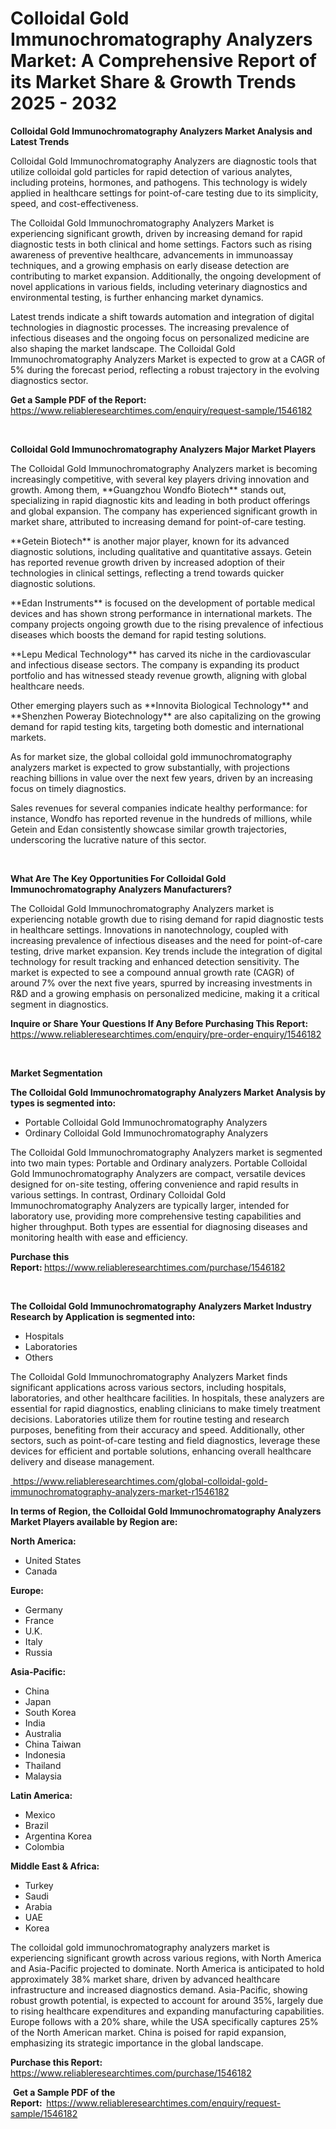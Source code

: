 <p><h1>Colloidal Gold Immunochromatography Analyzers Market: A Comprehensive Report of its Market Share & Growth Trends 2025 - 2032</h1></p><p><strong>Colloidal Gold Immunochromatography Analyzers Market Analysis and Latest Trends</strong></p>
<p><p>Colloidal Gold Immunochromatography Analyzers are diagnostic tools that utilize colloidal gold particles for rapid detection of various analytes, including proteins, hormones, and pathogens. This technology is widely applied in healthcare settings for point-of-care testing due to its simplicity, speed, and cost-effectiveness. </p><p>The Colloidal Gold Immunochromatography Analyzers Market is experiencing significant growth, driven by increasing demand for rapid diagnostic tests in both clinical and home settings. Factors such as rising awareness of preventive healthcare, advancements in immunoassay techniques, and a growing emphasis on early disease detection are contributing to market expansion. Additionally, the ongoing development of novel applications in various fields, including veterinary diagnostics and environmental testing, is further enhancing market dynamics.</p><p>Latest trends indicate a shift towards automation and integration of digital technologies in diagnostic processes. The increasing prevalence of infectious diseases and the ongoing focus on personalized medicine are also shaping the market landscape. The Colloidal Gold Immunochromatography Analyzers Market is expected to grow at a CAGR of 5% during the forecast period, reflecting a robust trajectory in the evolving diagnostics sector.</p></p>
<p><strong>Get a Sample PDF of the Report:&nbsp;</strong> <a href="https://www.reliableresearchtimes.com/enquiry/request-sample/1546182?utm_campaign=3108&utm_medium=2&utm_source=Github&utm_content=ia&utm_term=14042025&utm_id=colloidal-gold-immunochromatography-analyzers">https://www.reliableresearchtimes.com/enquiry/request-sample/1546182</a></p>
<p>&nbsp;</p>
<p><strong>Colloidal Gold Immunochromatography Analyzers Major Market Players</strong></p>
<p><p>The Colloidal Gold Immunochromatography Analyzers market is becoming increasingly competitive, with several key players driving innovation and growth. Among them, **Guangzhou Wondfo Biotech** stands out, specializing in rapid diagnostic kits and leading in both product offerings and global expansion. The company has experienced significant growth in market share, attributed to increasing demand for point-of-care testing. </p><p>**Getein Biotech** is another major player, known for its advanced diagnostic solutions, including qualitative and quantitative assays. Getein has reported revenue growth driven by increased adoption of their technologies in clinical settings, reflecting a trend towards quicker diagnostic solutions.</p><p>**Edan Instruments** is focused on the development of portable medical devices and has shown strong performance in international markets. The company projects ongoing growth due to the rising prevalence of infectious diseases which boosts the demand for rapid testing solutions.</p><p>**Lepu Medical Technology** has carved its niche in the cardiovascular and infectious disease sectors. The company is expanding its product portfolio and has witnessed steady revenue growth, aligning with global healthcare needs.</p><p>Other emerging players such as **Innovita Biological Technology** and **Shenzhen Poweray Biotechnology** are also capitalizing on the growing demand for rapid testing kits, targeting both domestic and international markets.</p><p>As for market size, the global colloidal gold immunochromatography analyzers market is expected to grow substantially, with projections reaching billions in value over the next few years, driven by an increasing focus on timely diagnostics. </p><p>Sales revenues for several companies indicate healthy performance: for instance, Wondfo has reported revenue in the hundreds of millions, while Getein and Edan consistently showcase similar growth trajectories, underscoring the lucrative nature of this sector.</p></p>
<p>&nbsp;</p>
<p><strong>What Are The Key Opportunities For Colloidal Gold Immunochromatography Analyzers Manufacturers?</strong></p>
<p><p>The Colloidal Gold Immunochromatography Analyzers market is experiencing notable growth due to rising demand for rapid diagnostic tests in healthcare settings. Innovations in nanotechnology, coupled with increasing prevalence of infectious diseases and the need for point-of-care testing, drive market expansion. Key trends include the integration of digital technology for result tracking and enhanced detection sensitivity. The market is expected to see a compound annual growth rate (CAGR) of around 7% over the next five years, spurred by increasing investments in R&D and a growing emphasis on personalized medicine, making it a critical segment in diagnostics.</p></p>
<p><strong>Inquire or Share Your Questions If Any Before Purchasing This Report:</strong> <a href="https://www.reliableresearchtimes.com/enquiry/pre-order-enquiry/1546182?utm_campaign=3108&utm_medium=2&utm_source=Github&utm_content=ia&utm_term=14042025&utm_id=colloidal-gold-immunochromatography-analyzers">https://www.reliableresearchtimes.com/enquiry/pre-order-enquiry/1546182</a></p>
<p>&nbsp;</p>
<p><strong>Market Segmentation</strong></p>
<p><strong>The Colloidal Gold Immunochromatography Analyzers Market Analysis by types is segmented into:</strong></p>
<p><ul><li>Portable Colloidal Gold Immunochromatography Analyzers</li><li>Ordinary Colloidal Gold Immunochromatography Analyzers</li></ul></p>
<p><p>The Colloidal Gold Immunochromatography Analyzers market is segmented into two main types: Portable and Ordinary analyzers. Portable Colloidal Gold Immunochromatography Analyzers are compact, versatile devices designed for on-site testing, offering convenience and rapid results in various settings. In contrast, Ordinary Colloidal Gold Immunochromatography Analyzers are typically larger, intended for laboratory use, providing more comprehensive testing capabilities and higher throughput. Both types are essential for diagnosing diseases and monitoring health with ease and efficiency.</p></p>
<p><strong>Purchase this Report:&nbsp;</strong><a href="https://www.reliableresearchtimes.com/purchase/1546182?utm_campaign=3108&utm_medium=2&utm_source=Github&utm_content=ia&utm_term=14042025&utm_id=colloidal-gold-immunochromatography-analyzers">https://www.reliableresearchtimes.com/purchase/1546182</a></p>
<p>&nbsp;</p>
<p><strong>The Colloidal Gold Immunochromatography Analyzers Market Industry Research by Application is segmented into:</strong></p>
<p><ul><li>Hospitals</li><li>Laboratories</li><li>Others</li></ul></p>
<p><p>The Colloidal Gold Immunochromatography Analyzers Market finds significant applications across various sectors, including hospitals, laboratories, and other healthcare facilities. In hospitals, these analyzers are essential for rapid diagnostics, enabling clinicians to make timely treatment decisions. Laboratories utilize them for routine testing and research purposes, benefiting from their accuracy and speed. Additionally, other sectors, such as point-of-care testing and field diagnostics, leverage these devices for efficient and portable solutions, enhancing overall healthcare delivery and disease management.</p></p>
<p><a href="https://www.reliableresearchtimes.com/global-colloidal-gold-immunochromatography-analyzers-market-r1546182?utm_campaign=3108&utm_medium=2&utm_source=Github&utm_content=ia&utm_term=14042025&utm_id=colloidal-gold-immunochromatography-analyzers">&nbsp;https://www.reliableresearchtimes.com/global-colloidal-gold-immunochromatography-analyzers-market-r1546182</a></p>
<p><strong>In terms of Region, the Colloidal Gold Immunochromatography Analyzers Market Players available by Region are:</strong></p>
<p>
    <p> <strong> North America: </strong>
        <ul>
            <li>United States</li>
            <li>Canada</li>
        </ul>
        </p> 
    <p> <strong> Europe: </strong>
        <ul>
            <li>Germany</li>
            <li>France</li>
            <li>U.K.</li>
            <li>Italy</li>
            <li>Russia</li>
        </ul>
        </p> 
    <p> <strong> Asia-Pacific: </strong>
        <ul>
            <li>China</li>
            <li>Japan</li>
            <li>South Korea</li>
            <li>India</li>
            <li>Australia</li>
            <li>China Taiwan</li>
            <li>Indonesia</li>
            <li>Thailand</li>
            <li>Malaysia</li>
        </ul>
        </p> 
    <p> <strong> Latin America: </strong>
        <ul>
            <li>Mexico</li>
            <li>Brazil</li>
            <li>Argentina Korea</li>
            <li>Colombia</li>
        </ul>
        </p> 
    <p> <strong> Middle East & Africa: </strong>
        <ul>
            <li>Turkey</li>
            <li>Saudi</li>
            <li>Arabia</li>
            <li>UAE</li>
            <li>Korea</li>
        </ul>
    </p>
    </p>
<p><p>The colloidal gold immunochromatography analyzers market is experiencing significant growth across various regions, with North America and Asia-Pacific projected to dominate. North America is anticipated to hold approximately 38% market share, driven by advanced healthcare infrastructure and increased diagnostics demand. Asia-Pacific, showing robust growth potential, is expected to account for around 35%, largely due to rising healthcare expenditures and expanding manufacturing capabilities. Europe follows with a 20% share, while the USA specifically captures 25% of the North American market. China is poised for rapid expansion, emphasizing its strategic importance in the global landscape.</p></p>
<p><strong>Purchase this Report: </strong><a href="https://www.reliableresearchtimes.com/purchase/1546182?utm_campaign=3108&utm_medium=2&utm_source=Github&utm_content=ia&utm_term=14042025&utm_id=colloidal-gold-immunochromatography-analyzers">https://www.reliableresearchtimes.com/purchase/1546182</a></p>
<p>&nbsp;<strong>Get a Sample PDF of the Report:&nbsp;&nbsp;</strong><a href="https://www.reliableresearchtimes.com/enquiry/request-sample/1546182?utm_campaign=3108&utm_medium=2&utm_source=Github&utm_content=ia&utm_term=14042025&utm_id=colloidal-gold-immunochromatography-analyzers">https://www.reliableresearchtimes.com/enquiry/request-sample/1546182</a></p>
<p><strong></strong></p>
<p><p></p><p></p><p></p></p>